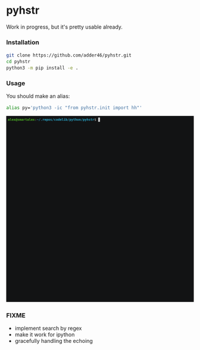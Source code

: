 # pyhstr

Work in progress, but it's pretty usable already.

### Installation

```bash
git clone https://github.com/adder46/pyhstr.git
cd pyhstr
python3 -m pip install -e .
```

### Usage

You should make an alias:

```bash
alias py='python3 -ic "from pyhstr.init import hh"'
```

![screenshot](pyhstr.gif)

### FIXME 

- implement search by regex
- make it work for ipython
- gracefully handling the echoing